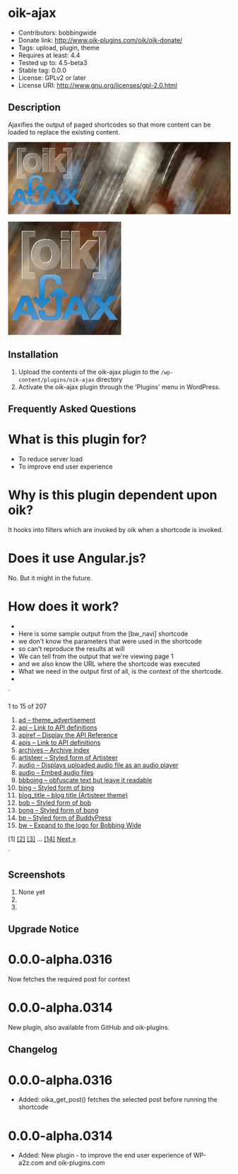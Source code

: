 # oik-ajax 
* Contributors: bobbingwide
* Donate link: http://www.oik-plugins.com/oik/oik-donate/
* Tags: upload, plugin, theme
* Requires at least: 4.4
* Tested up to: 4.5-beta3
* Stable tag: 0.0.0
* License: GPLv2 or later
* License URI: http://www.gnu.org/licenses/gpl-2.0.html

## Description 
Ajaxifies the output of paged shortcodes so that more content can be loaded to replace the existing content.

![banner](https://raw.githubusercontent.com/bobbingwide/oik-ajax/master/assets/oik-ajax-banner-772x250.png)

![icon](https://raw.githubusercontent.com/bobbingwide/oik-ajax/master/assets/oik-ajax-icon-256x256.jpg)



## Installation 
1. Upload the contents of the oik-ajax plugin to the `/wp-content/plugins/oik-ajax` directory
1. Activate the oik-ajax plugin through the 'Plugins' menu in WordPress.

## Frequently Asked Questions 

# What is this plugin for? 

- To reduce server load
- To improve end user experience

# Why is this plugin dependent upon oik? 
It hooks into filters which are invoked by oik when a shortcode is invoked.

# Does it use Angular.js? 
No. But it might in the future.


# How does it work? 


 *
 * Here is some sample output from the [bw_navi] shortcode
 * we don't know the parameters that were used in the shortcode
 * so can't reproduce the results at will
 * We can tell from the output that we're viewing page 1
 * and we also know the URL where the shortcode was executed
 * What we need in the output first of all, is the context of the shortcode.
 *

`
<p><span class="bw_s2eofn">1 to 15 of 207</span>
<ol class="bw_list">
<li><a href="http://qw/wporg/oik_shortcodes/ad/" title="ad &#8211; theme_advertisement">ad &#8211; theme_advertisement</a></li>
<li><a href="http://qw/wporg/oik_shortcodes/api/" title="api &#8211; Link to API definitions">api &#8211; Link to API definitions</a></li>
<li><a href="http://qw/wporg/oik_shortcodes/apiref-display-the-api-reference/" title="apiref &#8211; Display the API Reference">apiref &#8211; Display the API Reference</a></li>
<li><a href="http://qw/wporg/oik_shortcodes/apis/" title="apis &#8211; Link to API definitions">apis &#8211; Link to API definitions</a></li>
<li><a href="http://qw/wporg/oik_shortcodes/archives/" title="archives &#8211; Archive index">archives &#8211; Archive index</a></li>
<li><a href="http://qw/wporg/oik_shortcodes/artisteer/" title="artisteer &#8211; Styled form of Artisteer">artisteer &#8211; Styled form of Artisteer</a></li>
<li><a href="http://qw/wporg/oik_shortcodes/audio-2/" title="audio &#8211; Displays uploaded audio file as an audio player">audio &#8211; Displays uploaded audio file as an audio player</a></li>
<li><a href="http://qw/wporg/oik_shortcodes/audio/" title="audio &#8211; Embed audio files">audio &#8211; Embed audio files</a></li>
<li><a href="http://qw/wporg/oik_shortcodes/bbboing-obfuscate-text-but-leave-it-readable/" title="bbboing &#8211; obfuscate text but leave it readable">bbboing &#8211; obfuscate text but leave it readable</a></li>
<li><a href="http://qw/wporg/oik_shortcodes/bing-2/" title="bing &#8211; Styled form of bing">bing &#8211; Styled form of bing</a></li>
<li><a href="http://qw/wporg/oik_shortcodes/blog_title/" title="blog_title &#8211; blog title (Artisteer theme)">blog_title &#8211; blog title (Artisteer theme)</a></li>
<li><a href="http://qw/wporg/oik_shortcodes/bob-3/" title="bob &#8211; Styled form of bob">bob &#8211; Styled form of bob</a></li>
<li><a href="http://qw/wporg/oik_shortcodes/bong/" title="bong &#8211; Styled form of bong">bong &#8211; Styled form of bong</a></li>
<li><a href="http://qw/wporg/oik_shortcodes/bp/" title="bp &#8211; Styled form of BuddyPress">bp &#8211; Styled form of BuddyPress</a></li>
<li><a href="http://qw/wporg/oik_shortcodes/bw/" title="bw &#8211; Expand to the logo for Bobbing Wide">bw &#8211; Expand to the logo for Bobbing Wide</a></li>
</ol>
<p><span class='page-numbers current'>[1]</span>
<a class='page-numbers' href='/wporg/oik_shortcodes/bw_navi/?bwscid1=2'>[2]</a>
<a class='page-numbers' href='/wporg/oik_shortcodes/bw_navi/?bwscid1=3'>[3]</a>
<span class="page-numbers dots">&hellip;</span>
<a class='page-numbers' href='/wporg/oik_shortcodes/bw_navi/?bwscid1=14'>[14]</a>
<a class="next page-numbers" href="/wporg/oik_shortcodes/bw_navi/?bwscid1=2">Next &raquo;</a></p>
`

## Screenshots 
1. None yet
2.
3.

## Upgrade Notice 
# 0.0.0-alpha.0316 
Now fetches the required post for context

# 0.0.0-alpha.0314 
New plugin, also available from GitHub and oik-plugins.

## Changelog 
# 0.0.0-alpha.0316
* Added: oika_get_post() fetches the selected post before running the shortcode

# 0.0.0-alpha.0314 
* Added: New plugin - to improve the end user experience of WP-a2z.com and oik-plugins.com


